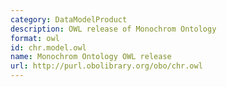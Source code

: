 ```yaml
---
category: DataModelProduct
description: OWL release of Monochrom Ontology
format: owl
id: chr.model.owl
name: Monochrom Ontology OWL release
url: http://purl.obolibrary.org/obo/chr.owl
---
```

